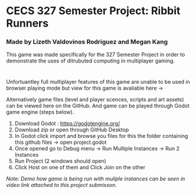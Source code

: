 # CECS 327 Semester Project: Ribbit Runners

### Made by Lizeth Valdovinos Rodriguez and Megan Kang

This game was made specifically for the 327 Semester Project in order to demonstrate the uses of ditrubuted computing in multiplayer gaming.

#
Unfortuantley full multiplayer features of this game are unable to be used in browser playing mode but view for this game is avaliable here ->


 Alternatively game files (level and player scences, scripts and art assets) can be viewed here on the GitHub. And game can be played through Godot game engine (steps below).

1. Download Godot : https://godotengine.org/
2. Download zip or open through GitHub Desktop
3. In Godot click import and browse you files for this the folder containing this github files -> open project.godot
4. Once opened go to Debug menu -> Run Multiple Instances -> Run 2 Instances 
5. Run Project (2 windows should open) 
6. Click Host on one of them and Click Join on the other

*Note: Demo how game is being run with muliple instances can be seen in video link attached to this project submisson.*



 
